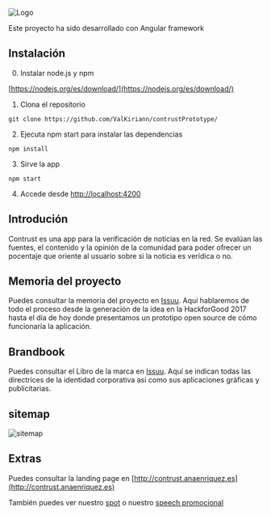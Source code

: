 ![Logo](http://contrust.anaenriquez.es/wp-content/uploads/sites/7/2017/05/logo2-1.png)

Este proyecto ha sido desarrollado con Angular framework

## Instalación
0. Instalar node.js y npm

[https://nodejs.org/es/download/](https://nodejs.org/es/download/)

1. Clona el repositorio  

```git clone https://github.com/ValKiriann/contrustPrototype/```

2. Ejecuta npm start para instalar las dependencias

```npm install```

3. Sirve la app

```npm start```

4. Accede desde [http://localhost:4200](http://localhost:4200)

## Introdución

Contrust es una app para la verificación de noticias en la red. Se evalúan las fuentes, el contenido y la opinión de la comunidad para poder ofrecer un pocentaje que oriente al usuario sobre si la noticia es verídica o no.


## Memoria del proyecto

Puedes consultar la memoria del proyecto en [Issuu](https://issuu.com/anaannkitoenriquezalonso-villalobos/docs/memorybook_-_contrust_-_hoja). Aquí hablaremos de todo el proceso desde la generación de la idea en la HackforGood 2017 hasta el día de hoy donde presentamos un prototipo open source de cómo funcionaría la aplicación.

## Brandbook

Puedes consultar el Libro de la marca en [Issuu](https://issuu.com/anaannkitoenriquezalonso-villalobos/docs/brandbook_-_contrust_-_hoja). Aquí se indican todas las directrices de la identidad corporativa así como sus aplicaciones gráficas y publicitarias.

## sitemap

![sitemap](src/assets/img/sitemap.png)

## Extras

Puedes consultar la landing page en [http://contrust.anaenriquez.es](http://contrust.anaenriquez.es)

También puedes ver nuestro [spot](https://www.youtube.com/watch?v=38NwmIPFDFM) o nuestro [speech promocional]()







